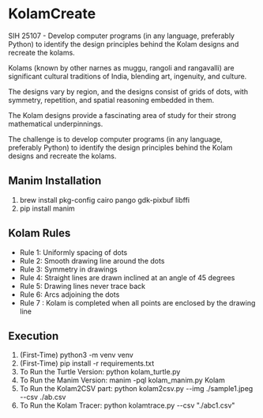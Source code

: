 # KolamCreate

SIH 25107 - Develop computer programs (in any language, preferably Python) to identify the design principles behind the Kolam designs and recreate the kolams.

Kolams (known by other narnes as muggu, rangoli and rangavalli) are significant cultural traditions of India, blending art, ingenuity, and culture.

The designs vary by region, and the designs consist of grids of dots, with symmetry, repetition, and spatial reasoning embedded in them.

The Kolam designs provide a fascinating area of study for their strong mathematical underpinnings.

The challenge is to develop computer programs (in any language, preferably Python) to identify the design principles behind the Kolam designs and recreate the kolams.


## Manim Installation

1. brew install pkg-config cairo pango gdk-pixbuf libffi
2. pip install manim


## Kolam Rules
- Rule 1: Uniformly spacing of dots
- Rule 2: Smooth drawing line around the dots
- Rule 3: Symmetry in drawings
- Rule 4: Straight lines are drawn inclined at an angle of 45 degrees
- Rule 5: Drawing lines never trace back
- Rule 6: Arcs adjoining the dots
- Rule 7 : Kolam is completed when all points are enclosed by the drawing line

## Execution
1. (First-Time) python3 -m venv venv
2. (First-Time) pip install -r requirements.txt
3. To Run the Turtle Version: python kolam_turtle.py
4. To Run the Manim Version: manim -pql kolam_manim.py Kolam
5. To Run the Kolam2CSV part: python kolam2csv.py --img ./sample1.jpeg --csv ./ab.csv
6. To Run the Kolam Tracer: python kolamtrace.py --csv "./abc1.csv"